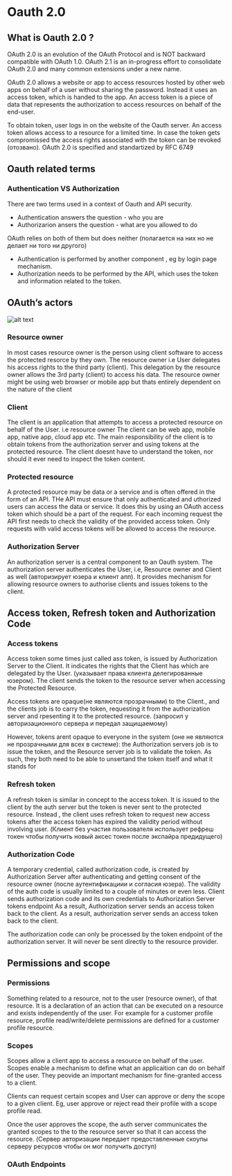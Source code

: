 # Oauth 2.0

## What is Oauth 2.0 ?

OAuth 2.0 is an evolution of the OAuth Protocol and is NOT backward compatible with OAuth 1.0. OAuth 2.1 is an in-progress effort to consolidate OAuth 2.0 and many common extensions under a new name.

OAuth 2.0 allows a website or app to access resources hosted by other web apps on behalf of a user without sharing the password.
Instead it uses an access token, which is handed to the app. An access token is a piece of data that represents the authorization to access resources on behalf of the end-user.

To obtain token, user logs in on the website of the Oauth server. An access token allows access to a resource for a limited time. In case the token gets compromissed
the access rights associated with the token can be revoked (отозвано). OAuth 2.0 is specified and standartized by RFC 6749

## Oauth related terms

### Authentication VS Authorization

There are two terms used in a context of Oauth and API security.

- Authentication answers the question - who you are
- Authorizarion ansers the question - what are you allowed to do

OAuth relies on both of them but does neither (полагается на них но не делает ни того ни другого)

- Authentication is performed by another component , eg by login page mechanism.
- Authorization needs to be performed by the API, which uses the token and information related to the token.

## OAuth’s actors

![alt text](https://miro.medium.com/v2/resize:fit:1100/format:webp/1*7X9wLfqPsj2xk65DN4JDow.png)

### Resource owner

In most cases resource owner is the person using client software to access the protected resorce by they own.
The resource owner i.e User delegates his access rights to the third party (client). This delegation by
the resource owner allows the 3rd party (client) to access his data. The resource owner might be
using web browser or mobile app but thats entirely dependent on the nature of the client

### Client

The client is an application that attempts to access a protected resource on behalf of the User. i.e resource owner
The client can be web app, mobile app, native app, cloud app etc. The main responsibility of the client is to
obtain tokens from the authorization server and using tokens at the protected resource. The client doesnt have
to understand the token, nor should it ever need to inspect the token content.

### Protected resource

A protected resource may be data or a service and is often offered in the form of an API. THe API must ensure that only
authenticated and uthorized users can access the data or service. It does this by using an OAuth access token which
should be a part of the request. For each incoming request the API first needs to check the validity of the provided access
token. Only requests with valid access tokens will be allowed to access the resource.

### Authorization Server

An authorization server is a central component to an Oauth system. The authorization server authenticates the User, i.e,
Resource owner and Client as well (авторизирует юзера и клиент апп). It provides mechanism for allowing resource owners to authorise clients and issues tokens to the client.

## Access token, Refresh token and Authorization Code

### Access tokens

Access token some times just called ass token, is issued by Authorization Server to the Client. It indicates the rights
that the Client has which are delegated by the User. (указывает права клиента делегированные юзером). The client sends
the token to the resource server when accessing the Protected Resource.

Access tokens are opaque(не являются прозрачными) to the Client., and the clients job is to carry the token, requesting
it from the authorization server and rpesenting it to the protected resource. (запросил у авторизационного сервера и передал
защищаемому)

However, tokens arent opaque to everyone in the system (оне не являются не прозрачными для всех в системе): the Authorization servers job is to issue the token, and the Resource server job is to validate the token. As such, they both need to be able to unsertand the token itself and what it stands for

### Refresh token

A refresh token is similar in concept to the access token. It is issued to the client by the auth server but the token
is never sent to the protected resource. Instead , the client uses refresh token to request new access tokens after
the access token has expired the validity period without involving user. (Клиент без участия пользователя использует
рефреш токен чтобы получить новый аксес токен после экспайра предидущего)

### Authorization Code

A temporary credential, called authorization code, is created by Authorization Server after authenticating and getting
consent of the resource owner (после аутентификациии и согласия юзера). The validity of the auth code is usually limited to a
couple of minutes or even less. Client sends authorization code and its own credentials to Authorization Server tokens endpoint
As a result, Authorization server sends an access token back to the client. As a result, authorization server sends an
access token back to the client.

The authorization code can only be processed by the token endpoint of the authorization server. It will never be sent directly to
the resource provider.

## Permissions and scope

### Permissions

Something related to a resource, not to the user (resource owner), of that resource. It is a declaration of an action that can be executed on a resource and exists independently of the user. For example for a customer profile resource, profile read/write/delete permissions are defined for a customer profile resource.

### Scopes

Scopes allow a client app to access a resource on behalf of the user. Scopes enable a mechanism to define what an applicaition
can do on behalf of the user. They peovide an important mechanism for fine-granted access to a client.

Clients can request certain scopes and User can approve or deny the scope to a given client. Eg, user approve or reject
read their profile with a scope profile read.

Once the user approves the scope, the auth server communicates the granted scopes to the to the resource server so that
it can access the resource. (Сервер авторизации передает предоставленные скоупы серверу ресурсов чтобы он мог получить доступ)

### OAuth Endpoints
